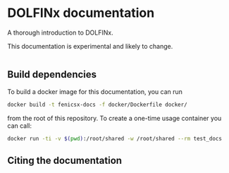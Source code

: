 # DOLFINx documentation
A thorough introduction to DOLFINx.

This documentation is experimental and likely to change.

```{tableofcontents}
```


## Build dependencies
To build a docker image for this documentation, you can run
```bash
docker build -t fenicsx-docs -f docker/Dockerfile docker/
```
from the root of this repository.
To create a one-time usage container you can call:
```bash
docker run -ti -v $(pwd):/root/shared -w /root/shared --rm test_docs
```

## Citing the documentation

